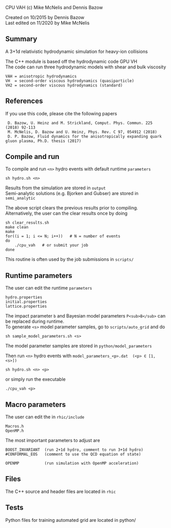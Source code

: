CPU VAH (c) Mike McNelis and Dennis Bazow

Created on 10/2015 by Dennis Bazow\
Last edited on 11/2020 by Mike McNelis


## Summary
A 3+1d relativistic hydrodynamic simulation for heavy-ion collisions

The C++ module is based off the hydrodynamic code GPU VH\
The code can run three hydrodynamic models with shear and bulk viscosity

    VAH = anisotropic hydrodynamics
    VH  = second-order viscous hydrodynamics (quasiparticle)
    VH2 = second-order viscous hydrodynamics (standard)


## References

If you use this code, please cite the following papers

     D. Bazow, U. Heinz and M. Strickland, Comput. Phys. Commun. 225 (2018) 92-113    
     M. McNelis, D. Bazow and U. Heinz, Phys. Rev. C 97, 054912 (2018)
     D. P. Bazow, Fluid dynamics for the anisotropically expanding quark gluon plasma, Ph.D. thesis (2017)


## Compile and run
To compile and run `<n>` hydro events with default runtime `parameters`

    sh hydro.sh <n>     

Results from the simulation are stored in `output`\
Semi-analytic solutions (e.g. Bjorken and Gubser) are stored in `semi_analytic`

The above script clears the previous results prior to compiling.\
Alternatively, the user can the clear results once by doing

    sh clear_results.sh
    make clean
    make
    for((i = 1; i <= N; i++))   # N = number of events
    do
        ./cpu_vah   # or submit your job
    done
    
This routine is often used by the job submissions in `scripts/`


## Runtime parameters

The user can edit the runtime `parameters`

    hydro.properties
    initial.properties
    lattice.properties

The impact parameter `b` and Bayesian model parameters `P<sub>B</sub>` can be replaced during runtime.\
To generate `<s>` model parameter samples, go to `scripts/auto_grid` and do

    sh sample_model_parameters.sh <s>        
    
The model parameter samples are stored in `python/model_parameters`

Then run `<n>` hydro events with `model_parameters_<p>.dat  (<p> ∈ [1, <s>])`

    sh hydro.sh <n> <p>    

or simply run the executable

    ./cpu_vah <p>


## Macro parameters

The user can edit the in `rhic/include`

    Macros.h
    OpenMP.h
    
The most important parameters to adjust are
    
    BOOST_INVARIANT  (run 2+1d hydro, comment to run 3+1d hydro)
    #CONFORMAL_EOS   (comment to use the QCD equation of state)
    
    OPENMP           (run simulation with OpenMP acceleration)

## Files

The C++ source and header files are located in `rhic`


## Tests



Python files for training automated grid are located in python/
